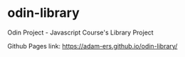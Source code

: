 # odin-library
Odin Project - Javascript Course's Library Project

Github Pages link: https://adam-ers.github.io/odin-library/